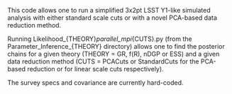 This code allows one to run a simplified 3x2pt LSST Y1-like simulated analysis with either standard scale cuts or with a novel PCA-based data reduction method.

Running Likelihood_{THEORY}_parallel_mpi_{CUTS}.py (from the Parameter_Inference_{THEORY} directory) allows one to find the posterior chains for a given theory (THEORY = GR, f(R), nDGP or ESS) and a given data reduction method (CUTS = PCACuts or StandardCuts for the PCA-based reduction or for linear scale cuts respectively).

The survey specs and covariance are currently hard-coded.
